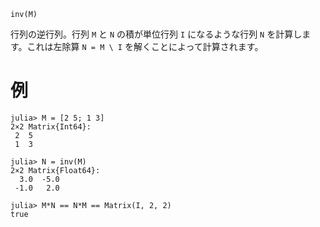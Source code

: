 ```
inv(M)
```

行列の逆行列。行列 `M` と `N` の積が単位行列 `I` になるような行列 `N` を計算します。これは左除算 `N = M \ I` を解くことによって計算されます。

# 例

```jldoctest
julia> M = [2 5; 1 3]
2×2 Matrix{Int64}:
 2  5
 1  3

julia> N = inv(M)
2×2 Matrix{Float64}:
  3.0  -5.0
 -1.0   2.0

julia> M*N == N*M == Matrix(I, 2, 2)
true
```

